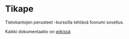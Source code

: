 # Tikape
Tietokantojen perusteet -kurssilla tehtävä foorumi sovellus.

Kaikki dokumentaatio on [wikissä](https://github.com/rovaniemi/tikape-foorumi/wiki)

